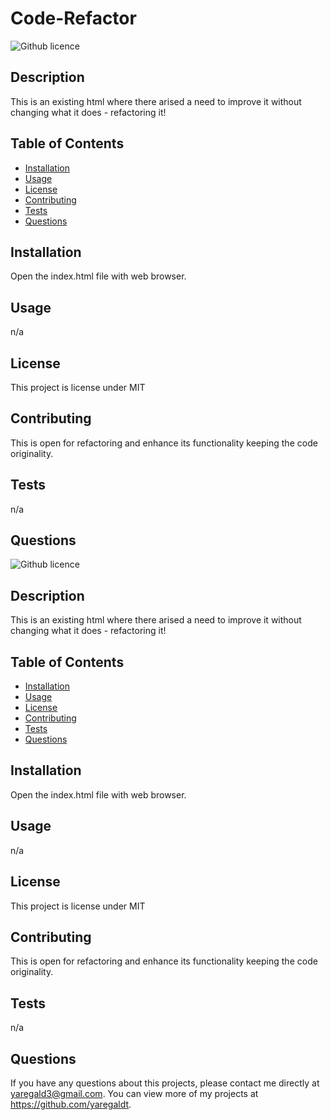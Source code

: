# Code-Refactor

![Github licence](http://img.shields.io/badge/license-MIT-blue.svg)

## Description

This is an existing html where there arised a need to improve it without changing what it does - refactoring it!

## Table of Contents

- [Installation](#installation)
- [Usage](#usage)
- [License](#license)
- [Contributing](#contributing)
- [Tests](#tests)
- [Questions](#questions)

## Installation

Open the index.html file with web browser.

## Usage

n/a

## License

This project is license under MIT

## Contributing

This is open for refactoring and enhance its functionality keeping the code originality.

## Tests

n/a

## Questions

![Github licence](http://img.shields.io/badge/license-MIT-blue.svg)

## Description

This is an existing html where there arised a need to improve it without changing what it does - refactoring it!

## Table of Contents

- [Installation](#installation)
- [Usage](#usage)
- [License](#license)
- [Contributing](#contributing)
- [Tests](#tests)
- [Questions](#questions)

## Installation

Open the index.html file with web browser.

## Usage

n/a

## License

This project is license under MIT

## Contributing

This is open for refactoring and enhance its functionality keeping the code originality.

## Tests

n/a

## Questions

If you have any questions about this projects, please contact me directly at yaregald3@gmail.com. You can view more of my projects at https://github.com/yaregaldt.

